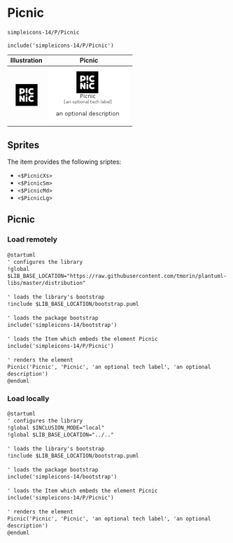 # Picnic


```text
simpleicons-14/P/Picnic
```

```text
include('simpleicons-14/P/Picnic')
```



| Illustration | Picnic |
| :---: | :---: |
| ![illustration for Illustration](../../simpleicons-14/P/Picnic.png) | ![illustration for Picnic](../../simpleicons-14/P/Picnic.Local.png) |



## Sprites
The item provides the following sriptes:

- `<$PicnicXs>`
- `<$PicnicSm>`
- `<$PicnicMd>`
- `<$PicnicLg>`





## Picnic

### Load remotely
```plantuml
@startuml
' configures the library
!global $LIB_BASE_LOCATION="https://raw.githubusercontent.com/tmorin/plantuml-libs/master/distribution"

' loads the library's bootstrap
!include $LIB_BASE_LOCATION/bootstrap.puml

' loads the package bootstrap
include('simpleicons-14/bootstrap')

' loads the Item which embeds the element Picnic
include('simpleicons-14/P/Picnic')

' renders the element
Picnic('Picnic', 'Picnic', 'an optional tech label', 'an optional description')
@enduml
```

### Load locally
```plantuml
@startuml
' configures the library
!global $INCLUSION_MODE="local"
!global $LIB_BASE_LOCATION="../.."

' loads the library's bootstrap
!include $LIB_BASE_LOCATION/bootstrap.puml

' loads the package bootstrap
include('simpleicons-14/bootstrap')

' loads the Item which embeds the element Picnic
include('simpleicons-14/P/Picnic')

' renders the element
Picnic('Picnic', 'Picnic', 'an optional tech label', 'an optional description')
@enduml
```

